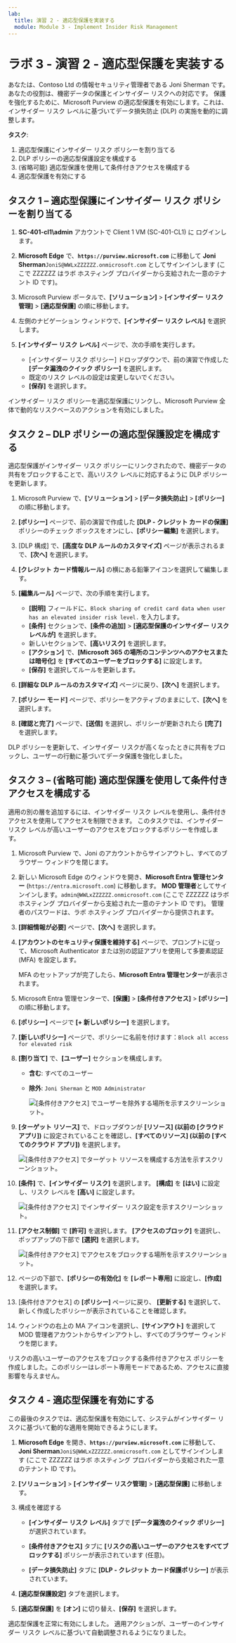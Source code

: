 ```yaml
---
lab:
  title: 演習 2 - 適応型保護を実装する
  module: Module 3 - Implement Insider Risk Management
---
```


# ラボ 3 - 演習 2 - 適応型保護を実装する

あなたは、Contoso Ltd の情報セキュリティ管理者である Joni Sherman です。あなたの役割は、機密データの保護とインサイダー リスクへの対応です。 保護を強化するために、Microsoft Purview の適応型保護を有効にします。これは、インサイダー リスク レベルに基づいてデータ損失防止 (DLP) の実施を動的に調整します。

**タスク**:

1. 適応型保護にインサイダー リスク ポリシーを割り当てる
1. DLP ポリシーの適応型保護設定を構成する
1. (省略可能) 適応型保護を使用して条件付きアクセスを構成する
1. 適応型保護を有効にする

## タスク 1 – 適応型保護にインサイダー リスク ポリシーを割り当てる

1. **SC-401-cl1\admin** アカウントで Client 1 VM (SC-401-CL1) に ログインします。

1. **Microsoft Edge** で、**`https://purview.microsoft.com`** に移動して **Joni Sherman**`JoniS@WWLxZZZZZZ.onmicrosoft.com` としてサインインします (ここで ZZZZZZ はラボ ホスティング プロバイダーから支給された一意のテナント ID です)。

1. Microsoft Purview ポータルで、**[ソリューション]** > **[インサイダー リスク管理]** > **[適応型保護]** の順に移動します。

1. 左側のナビゲーション ウィンドウで、**[インサイダー リスク レベル]** を選択します。

1. **[インサイダー リスク レベル]** ページで、次の手順を実行します。

   - [インサイダー リスク ポリシー] ドロップダウンで、前の演習で作成した **[データ漏洩のクイック ポリシー]** を選択します。
   - 既定のリスク レベルの設定は変更しないでください。
   - **[保存]** を選択します。

インサイダー リスク ポリシーを適応型保護にリンクし、Microsoft Purview 全体で動的なリスクベースのアクションを有効にしました。

## タスク 2 – DLP ポリシーの適応型保護設定を構成する

適応型保護がインサイダー リスク ポリシーにリンクされたので、機密データの共有をブロックすることで、高いリスク レベルに対応するように DLP ポリシーを更新します。

1. Microsoft Purview で、**[ソリューション]** > **[データ損失防止]** > **[ポリシー]** の順に移動します。

1. **[ポリシー]** ページで、前の演習で作成した **[DLP - クレジット カードの保護]** ポリシーのチェック ボックスをオンにし、**[ポリシー編集]** を選択します。

1. [DLP 構成] で、**[高度な DLP ルールのカスタマイズ]** ページが表示されるまで、**[次へ]** を選択します。

1. **[クレジット カード情報ルール]** の横にある鉛筆アイコンを選択して編集します。

1. **[編集ルール]** ページで、次の手順を実行します。
   - **[説明]** フィールドに、`Block sharing of credit card data when user has an elevated insider risk level.` を入力します。
   - **[条件]** セクションで、**[条件の追加]** > **[適応型保護のインサイダー リスク レベルが]** を選択します。
   - 新しいセクションで、**[高いリスク]** を選択します。
   - **[アクション]** で、**[Microsoft 365 の場所のコンテンツへのアクセスまたは暗号化]** を **[すべてのユーザーをブロックする]** に設定します。
   - **[保存]** を選択してルールを更新します。

1. **[詳細な DLP ルールのカスタマイズ]** ページに戻り、**[次へ]** を選択します。

1. **[ポリシー モード]** ページで、ポリシーをアクティブのままにして、**[次へ]** を選択します。

1. **[確認と完了]** ページで、**[送信]** を選択し、ポリシーが更新されたら **[完了]** を選択します。

DLP ポリシーを更新して、インサイダー リスクが高くなったときに共有をブロックし、ユーザーの行動に基づいてデータ保護を強化しました。

## タスク 3 – (省略可能) 適応型保護を使用して条件付きアクセスを構成する

適用の別の層を追加するには、インサイダー リスク レベルを使用し、条件付きアクセスを使用してアクセスを制限できます。 このタスクでは、インサイダー リスク レベルが高いユーザーのアクセスをブロックするポリシーを作成します。

1. Microsoft Purview で、Joni のアカウントからサインアウトし、すべてのブラウザー ウィンドウを閉じます。

1. 新しい Microsoft Edge のウィンドウを開き、**Microsoft Entra 管理センター** (`https://entra.microsoft.com`) に移動します。 **MOD 管理者**としてサインインします。`admin@WWLxZZZZZZ.onmicrosoft.com` (ここで ZZZZZZ はラボ ホスティング プロバイダーから支給された一意のテナント ID です)。 管理者のパスワードは、ラボ ホスティング プロバイダーから提供されます。

1. **[詳細情報が必要]** ページで、**[次へ]** を選択します。

1. **[アカウントのセキュリティ保護を維持する]** ページで、プロンプトに従って、Microsoft Authenticator または別の認証アプリを使用して多要素認証 (MFA) を設定します。

   MFA のセットアップが完了したら、**Microsoft Entra 管理センター**が表示されます。

1. Microsoft Entra 管理センターで、**[保護]** > **[条件付きアクセス]** > **[ポリシー]** の順に移動します。

1. **[ポリシー]** ページで **[+ 新しいポリシー]** を選択します。

1. **[新しいポリシー]** ページで、ポリシーに名前を付けます：`Block all access for elevated risk`

1. **[割り当て]** で、**[ユーザー]** セクションを構成します。

   - **含む**: すべてのユーザー  
   - **除外**: `Joni Sherman` と `MOD Administrator`

     ![[条件付きアクセス] でユーザーを除外する場所を示すスクリーンショット。](../Media/ca-exclude-users.png)

1. **[ターゲット リソース]** で、ドロップダウンが **[リソース] (以前の [クラウド アプリ])** に設定されていることを確認し、**[すべてのリソース] (以前の [すべてのクラウド アプリ])** を選択します。

     ![[条件付きアクセス] でターゲット リソースを構成する方法を示すスクリーンショット。](../Media/ca-target-resources.png)

1. **[条件]** で、**[インサイダー リスク]** を選択します。 **[構成]** を **[はい]** に設定し、リスク レベルを **[高い]** に設定します。

     ![[条件付きアクセス] でインサイダー リスク設定を示すスクリーンショット。](../Media/ca-insider-risk-levels.png)

1. **[アクセス制御]** で **[許可]** を選択します。 **[アクセスのブロック]** を選択し、ポップアップの下部で **[選択]** を選択します。

     ![[条件付きアクセス] でアクセスをブロックする場所を示すスクリーンショット。](../Media/ca-block-access.png)

1. ページの下部で、**[ポリシーの有効化]** を **[レポート専用]** に設定し、**[作成]** を選択します。

1. [条件付きアクセス] の **[ポリシー]** ページに戻り、 **[更新する]** を選択して、新しく作成したポリシーが表示されていることを確認します。

1. ウィンドウの右上の MA アイコンを選択し、**[サインアウト]** を選択して MOD 管理者アカウントからサインアウトし、すべてのブラウザー ウィンドウを閉じます。

リスクの高いユーザーのアクセスをブロックする条件付きアクセス ポリシーを作成しました。このポリシーはレポート専用モードであるため、アクセスに直接影響を与えません。

## タスク 4 - 適応型保護を有効にする

この最後のタスクでは、適応型保護を有効にして、システムがインサイダー リスクに基づいて動的な適用を開始できるようにします。

1. **Microsoft Edge** を開き、**`https://purview.microsoft.com`** に移動して、**Joni Sherman**`JoniS@WWLxZZZZZZ.onmicrosoft.com` としてサインインします (ここで ZZZZZZ はラボ ホスティング プロバイダーから支給された一意のテナント ID です)。

1. **[ソリューション]** > **[インサイダー リスク管理]** > **[適応型保護]** に移動します。

1. 構成を確認する

   - **[インサイダー リスク レベル]** タブで **[データ漏洩のクイック ポリシー]** が選択されています。

   - **[条件付きアクセス]** タブに **[リスクの高いユーザーのアクセスをすべてブロックする]** ポリシーが表示されています (任意)。

   - **[データ損失防止]** タブに **[DLP - クレジット カード保護ポリシー]** が表示されています。

1. **[適応型保護設定]** タブを選択します。

1. **[適応型保護]** を **[オン]** に切り替え、**[保存]** を選択します。

適応型保護を正常に有効にしました。 適用アクションが、ユーザーのインサイダー リスク レベルに基づいて自動調整されるようになりました。
